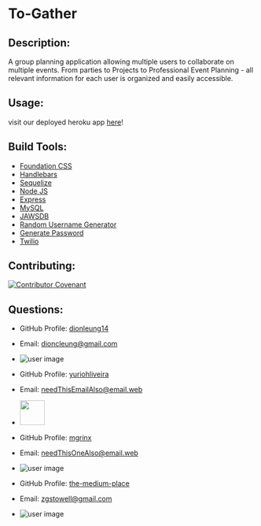 # To-Gather

## Description: 
A group planning application allowing multiple users to collaborate on multiple events. From parties to Projects to Professional Event Planning - all relevant information for each user is organized and easily accessible. 

## Usage: 
visit our deployed heroku app [here](http://awesome-group-planner.herokuapp.com/)!

## Build Tools:
* [Foundation CSS](https://get.foundation/)
* [Handlebars](https://handlebarsjs.com/)
* [Sequelize](https://sequelize.org/)
* [Node JS](https://nodejs.org/en/)
* [Express](https://expressjs.com/)
* [MySQL](https://www.mysql.com/)
* [JAWSDB](https://www.jawsdb.com/)
* [Random Username Generator](https://www.npmjs.com/package/random-username-generator)
* [Generate Password](https://www.npmjs.com/package/generate-password)
* [Twilio](https://www.twilio.com/)


## Contributing:
[![Contributor Covenant](https://img.shields.io/badge/Contributor%20Covenant-v2.0%20adopted-ff69b4.svg)](https://www.contributor-covenant.org/version/2/0/code_of_conduct/)

## Questions:

* GitHub Profile:  [dionleung14](https://github.com/dionleung14)
* Email: <dioncleung@gmail.com>
* ![user image](https://avatars3.githubusercontent.com/u/59448302?v=4&s=50)

* GitHub Profile:  [yuriohliveira](https://github.com/yuriohliveira)
* Email: <needThisEmailAlso@email.web>
* <img src="https://ca.slack-edge.com/TU29H7MRQ-UUBS4CCKC-9b38fa987cf1-48" style="width: 50px;">
<!-- * <img src="https://avatars0.githubusercontent.com/u/61686424?v=4&s=50" style="max-width: 50px;"> -->

* GitHub Profile:  [mgrinx](https://github.com/mgrinx)
* Email: <needThisOneAlso@email.web>
* ![user image](https://avatars3.githubusercontent.com/u/61442848?v=4&s=50)

* GitHub Profile:  [the-medium-place](https://github.com/the-medium-place)
* Email: <zgstowell@gmail.com>
* ![user image](https://avatars3.githubusercontent.com/u/58536071?v=4&s=50)







